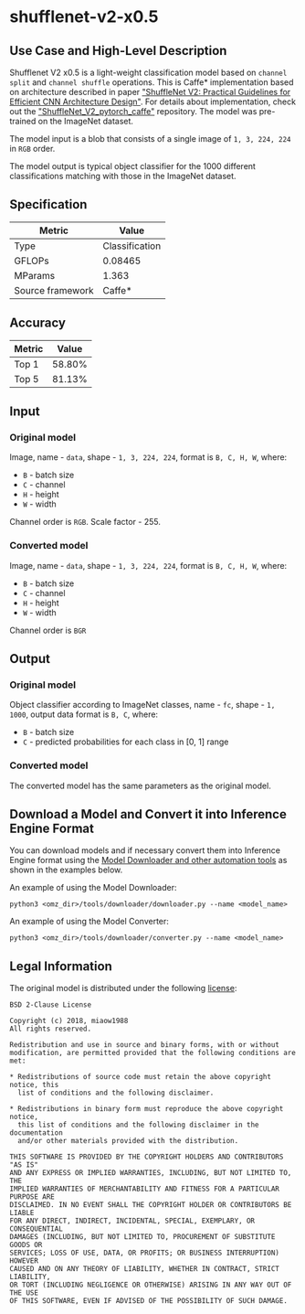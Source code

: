 # shufflenet-v2-x0.5

## Use Case and High-Level Description

Shufflenet V2 x0.5 is a light-weight classification model based on `channel split` and `channel shuffle` operations. This is Caffe\* implementation based on architecture described in paper ["ShuffleNet V2: Practical Guidelines for Efficient CNN Architecture Design"](https://arxiv.org/abs/1807.11164). For details about implementation, check out the ["ShuffleNet_V2_pytorch_caffe"](https://github.com/miaow1988/ShuffleNet_V2_pytorch_caffe) repository. The model was pre-trained on the ImageNet dataset.

The model input is a blob that consists of a single image of `1, 3, 224, 224` in `RGB` order.

The model output is typical object classifier for the 1000 different classifications matching with those in the ImageNet dataset.

## Specification

| Metric            | Value          |
| ----------------- | -------------- |
| Type              | Classification |
| GFLOPs            | 0.08465        |
| MParams           | 1.363          |
| Source framework  | Caffe\*        |

## Accuracy

| Metric | Value  |
| ------ | ------ |
| Top 1  | 58.80% |
| Top 5  | 81.13% |

## Input

### Original model

Image, name - `data`,  shape - `1, 3, 224, 224`, format is `B, C, H, W`, where:

- `B` - batch size
- `C` - channel
- `H` - height
- `W` - width

Channel order is `RGB`.
Scale factor - 255.

### Converted model

Image, name - `data`,  shape - `1, 3, 224, 224`, format is `B, C, H, W`, where:

- `B` - batch size
- `C` - channel
- `H` - height
- `W` - width

Channel order is `BGR`

## Output

### Original model

Object classifier according to ImageNet classes, name - `fc`,  shape - `1, 1000`, output data format is `B, C`, where:

- `B` - batch size
- `C` - predicted probabilities for each class in [0, 1] range

### Converted model

The converted model has the same parameters as the original model.

## Download a Model and Convert it into Inference Engine Format

You can download models and if necessary convert them into Inference Engine format using the [Model Downloader and other automation tools](../../../tools/downloader/README.md) as shown in the examples below.

An example of using the Model Downloader:
```
python3 <omz_dir>/tools/downloader/downloader.py --name <model_name>
```

An example of using the Model Converter:
```
python3 <omz_dir>/tools/downloader/converter.py --name <model_name>
```

## Legal Information

The original model is distributed under the following
[license](https://raw.githubusercontent.com/miaow1988/ShuffleNet_V2_pytorch_caffe/master/LICENSE):

```
BSD 2-Clause License

Copyright (c) 2018, miaow1988
All rights reserved.

Redistribution and use in source and binary forms, with or without
modification, are permitted provided that the following conditions are met:

* Redistributions of source code must retain the above copyright notice, this
  list of conditions and the following disclaimer.

* Redistributions in binary form must reproduce the above copyright notice,
  this list of conditions and the following disclaimer in the documentation
  and/or other materials provided with the distribution.

THIS SOFTWARE IS PROVIDED BY THE COPYRIGHT HOLDERS AND CONTRIBUTORS "AS IS"
AND ANY EXPRESS OR IMPLIED WARRANTIES, INCLUDING, BUT NOT LIMITED TO, THE
IMPLIED WARRANTIES OF MERCHANTABILITY AND FITNESS FOR A PARTICULAR PURPOSE ARE
DISCLAIMED. IN NO EVENT SHALL THE COPYRIGHT HOLDER OR CONTRIBUTORS BE LIABLE
FOR ANY DIRECT, INDIRECT, INCIDENTAL, SPECIAL, EXEMPLARY, OR CONSEQUENTIAL
DAMAGES (INCLUDING, BUT NOT LIMITED TO, PROCUREMENT OF SUBSTITUTE GOODS OR
SERVICES; LOSS OF USE, DATA, OR PROFITS; OR BUSINESS INTERRUPTION) HOWEVER
CAUSED AND ON ANY THEORY OF LIABILITY, WHETHER IN CONTRACT, STRICT LIABILITY,
OR TORT (INCLUDING NEGLIGENCE OR OTHERWISE) ARISING IN ANY WAY OUT OF THE USE
OF THIS SOFTWARE, EVEN IF ADVISED OF THE POSSIBILITY OF SUCH DAMAGE.
```
